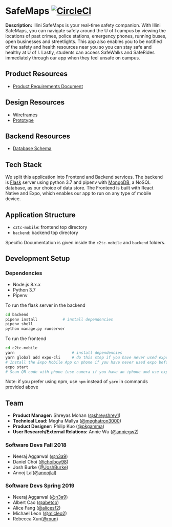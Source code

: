 # SafeMaps [![CircleCI](https://circleci.com/gh/hack4impact-uiuc/c2tc-spring-2019.svg?style=svg)](https://circleci.com/gh/hack4impact-uiuc/c2tc-spring-2019)

**Description:** Illini SafeMaps is your real-time safety companion. With Illini SafeMaps, you can navigate safely around the U of I campus by viewing  the locations of past crimes, police stations, emergency phones, running buses, open businesses and streetlights. This app also enables you to be notified of the safety and health resources near you so you can stay safe and healthy at U of I. Lastly, students can access SafeWalks and SafeRides immediately through our app when they feel unsafe on campus. 

## Product Resources

- [Product Requirements Document](https://docs.google.com/document/d/1ZJVwFBKqaSK1ENXhDKrxS_6lCu60Nlf_htJgafS6m0w/edit?usp=sharing)

## Design Resources

- [Wireframes](https://sketch.cloud/s/45Dzo)
- [Prototype](https://sketch.cloud/s/AJ9Ky/PrjlrQ/play)

## Backend Resources

- [Database Schema](https://github.com/hack4impact-uiuc/c2tc-spring-2019/blob/master/docs/api_docs.md)

## Tech Stack

We split this application into Frontend and Backend services. The backend is [Flask](http://flask.pocoo.org/) server using python 3.7 and pipenv with [MongoDB](https://docs.mongodb.com/), a NoSQL database, as our choice of data store. The Frontend is built with React Native and Expo, which enables our app to run on any type of mobile device.

## Application Structure

- `c2tc-mobile`: frontend top directory
- `backend`: backend top directory

Specific Documentation is given inside the `c2tc-mobile` and `backend` folders.

## Development Setup

### Dependencies

- Node.js 8.x.x
- Python 3.7
- Pipenv

To run the flask server in the backend

```bash
cd backend
pipenv install           # install dependencies
pipenv shell
python manage.py runserver
```

To run the frontend

```bash
cd c2tc-mobile
yarn                         # install dependencies
yarn global add expo-cli     # do this step if you have never used expo before.
# Install the Expo Mobile App on phone if you have never used expo before.
expo start
# Scan QR code with phone (use camera if you have an iphone and use expo app if you have an android.)
```

Note: if you prefer using npm, use `npm` instead of `yarn` in commands provided above

## Team

- **Product Manager:** Shreyas Mohan ([@shreyshrey1](https://github.com/shreyshrey1))
- **Technical Lead:** Megha Mallya ([@meghatron3000](https://github.com/meghatron3000))
- **Product Designer:** Philip Kuo ([@pkgamma](https://github.com/pkgamma))
- **User Research/External Relations:**  Annie Wu ([@anniegw2](https://github.com/anniegw2))

### Software Devs Fall 2018

- Neeraj Aggarwal ([@n3a9](https://github.com/n3a9))
- Daniel Choi ([@choiboy98](https://github.com/choiboy98))
- Josh Burke ([@JoshBurke](https://github.com/JoshBurke))
- Anooj Lal([@anoojlal](https://github.com/anoojlal))

### Software Devs Spring 2019

- Neeraj Aggarwal ([@n3a9](https://github.com/n3a9))
- Albert Cao ([@abetco](https://github.com/abetco))
- Alice Fang ([@alicesf2](https://github.com/alicesf2))
- Michael Leon ([@micleo2](https://github.com/micleo2))
- Rebecca Xun([@rxun](https://github.com/rxun))
